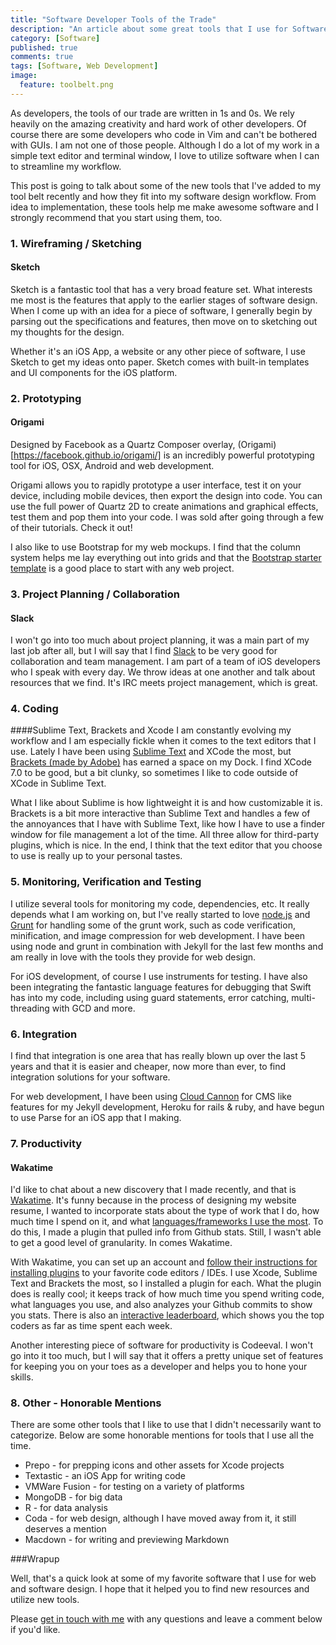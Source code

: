 ```yaml
---
title: "Software Developer Tools of the Trade"
description: "An article about some great tools that I use for Software Development"
category: [Software]
published: true
comments: true
tags: [Software, Web Development]
image: 
  feature: toolbelt.png
---
```


As developers, the tools of our trade are written in 1s and 0s.  We rely heavily on the amazing creativity and hard work of other developers.  Of course there are some developers who code in Vim and can't be bothered with GUIs.  I am not one of those people.  Although I do a lot of my work in a simple text editor and terminal window, I love to utilize software when I can to streamline my workflow.  

This post is going to talk about some of the new tools that I've added to my tool belt recently and how they fit into my software design workflow.  From idea to implementation, these tools help me make awesome software and I strongly recommend that you start using them, too.  

### 1.  Wireframing / Sketching
#### Sketch
Sketch is a fantastic tool that has a very broad feature set.  What interests me most is the features that apply to the earlier stages of software design.  When I come up with an idea for a piece of software, I generally begin by parsing out the specifications and features, then move on to sketching out my thoughts for the design.  

Whether it's an iOS App, a website or any other piece of software, I use Sketch to get my ideas onto paper.  Sketch comes with built-in templates and UI components for the iOS platform.  

### 2. Prototyping
#### Origami

Designed by Facebook as a Quartz Composer overlay, (Origami)[https://facebook.github.io/origami/] is an incredibly powerful prototyping tool for iOS, OSX, Android and web development.

Origami allows you to rapidly prototype a user interface, test it on your device, including mobile devices, then export the design into code.  You can use the full power of Quartz 2D to create animations and graphical effects, test them and pop them into your code.  I was sold after going through a few of their tutorials.  Check it out!

I also like to use Bootstrap for my web mockups. I find that the column system helps me lay everything out into grids and that the [Bootstrap starter template](http://getbootstrap.com) is a good place to start with any web project.

### 3. Project Planning / Collaboration

#### Slack

I won't go into too much about project planning, it was a main part of my last job after all, but I will say that I find [Slack](https://slack.com/) to be very good for collaboration and team management.  I am part of a team of iOS developers who I speak with every day.  We throw ideas at one another and talk about resources that we find.  It's IRC meets project management, which is great.  

### 4. Coding

####Sublime Text, Brackets and Xcode
I am constantly evolving my workflow and I am especially fickle when it comes to the text editors that I use.  Lately I have been using [Sublime Text](www.sublimetext.com/) and XCode the most, but [Brackets (made by Adobe)](http://brackets.io) has earned a space on my Dock.  I find XCode 7.0 to be good, but a bit clunky, so sometimes I like to code outside of XCode in Sublime Text.  

What I like about Sublime is how lightweight it is and how customizable it is.  Brackets is a bit more interactive than Sublime Text and handles a few of the annoyances that I have with Sublime Text, like how I have to use a finder window for file management a lot of the time.  All three allow for third-party plugins, which is nice.  In the end, I think that the text editor that you choose to use is really up to your personal tastes.  

### 5. Monitoring, Verification and Testing
I utilize several tools for monitoring my code, dependencies, etc.  It really depends what I am working on, but I've really started to love [node.js](http://nodejs.org) and [Grunt](http://gruntjs.com) for handling some of the grunt work, such as code verification, minification, and image compression for web development.  I have been using node and grunt in combination with Jekyll for the last few months and am really in love with the tools they provide for web design.  

For iOS development, of course I use instruments for testing.  I have also been integrating the fantastic language features for debugging that Swift has into my code, including using guard statements, error catching, multi-threading with GCD and more.  

### 6. Integration
I find that integration is one area that has really blown up over the last 5 years and that it is easier and cheaper, now more than ever, to find integration solutions for your software.  

For web development, I have been using [Cloud Cannon](http://cloudcannon.com) for CMS like features for my Jekyll development, Heroku for rails & ruby, and have begun to use Parse for an iOS app that I making.  

### 7. Productivity

#### Wakatime

I'd like to chat about a new discovery that I made recently, and that is [Wakatime](http://wakatime.com).  It's funny because in the process of designing my website resume, I wanted to incorporate stats about the type of work that I do, how much time I spend on it, and what [languages/frameworks I use the most](http://techrapport.com/resume/).  To do this, I made a plugin that pulled info from Github stats.  Still, I wasn't able to get a good level of granularity.  In comes Wakatime.  

With Wakatime, you can set up an account and [follow their instructions for installing plugins](https://wakatime.com/editors) to your favorite code editors / IDEs.  I use Xcode, Sublime Text and Brackets the most, so I installed a plugin for each.  What the plugin does is really cool; it keeps track of how much time you spend writing code, what languages you use, and also analyzes your Github commits to show you stats.  There is also an [interactive leaderboard](https://wakatime.com/leaders), which shows you the top coders as far as time spent each week.  

Another interesting piece of software for productivity is Codeeval.  I won't go into it too much, but I will say that it offers a pretty unique set of features for keeping you on your toes as a developer and helps you to hone your skills.  

### 8. Other - Honorable Mentions

There are some other tools that I like to use that I didn't necessarily want to categorize.  Below are some honorable mentions for tools that I use all the time.
+ Prepo - for prepping icons and other assets for Xcode projects
+ Textastic - an iOS App for writing code
+ VMWare Fusion - for testing on a variety of platforms
+ MongoDB - for big data
+ R - for data analysis
+ Coda - for web design, although I have moved away from it, it still deserves a mention
+ Macdown - for writing and previewing Markdown

###Wrapup

Well, that's a quick look at some of my favorite software that I use for web and software design.  I hope that it helped you to find new resources and utilize new tools.  

Please [get in touch with me](mailto:info@techrapport.com) with any questions and leave a comment below if you'd like.  